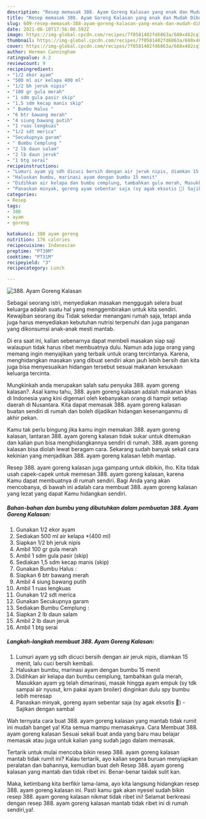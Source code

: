 ```yaml
---
description: "Resep memasak 388. Ayam Goreng Kalasan yang enak dan Mudah Dibuat"
title: "Resep memasak 388. Ayam Goreng Kalasan yang enak dan Mudah Dibuat"
slug: 609-resep-memasak-388-ayam-goreng-kalasan-yang-enak-dan-mudah-dibuat
date: 2021-06-10T17:56:00.592Z
image: https://img-global.cpcdn.com/recipes/7f0581402fd6863a/680x482cq70/388-ayam-goreng-kalasan-foto-resep-utama.jpg
thumbnail: https://img-global.cpcdn.com/recipes/7f0581402fd6863a/680x482cq70/388-ayam-goreng-kalasan-foto-resep-utama.jpg
cover: https://img-global.cpcdn.com/recipes/7f0581402fd6863a/680x482cq70/388-ayam-goreng-kalasan-foto-resep-utama.jpg
author: Herman Cunningham
ratingvalue: 4.2
reviewcount: 9
recipeingredient:
- "1/2 ekor ayam"
- "500 ml air kelapa 400 ml"
- "1/2 bh jeruk nipis"
- "100 gr gula merah"
- "1 sdm gula pasir skip"
- "1,5 sdm kecap manis skip"
- " Bumbu Halus "
- "6 btr bawang merah"
- "4 siung bawang putih"
- "1 ruas lengkuas"
- "1/2 sdt merica"
- "Secukupnya garam"
- " Bumbu Cemplung "
- "2 lb daun salam"
- "2 lb daun jeruk"
- "1 btg serai"
recipeinstructions:
- "Lumuri ayam yg sdh dicuci bersih dengan air jeruk nipis, diamkan 15 menit, lalu cuci bersih kembali."
- "Haluskan bumbu, marinasi ayam dengan bumbu 15 menit"
- "Didihkan air kelapa dan bumbu cemplung, tambahkan gula merah, Masukkan ayam yg telah dimarinasi, masak hingga ayam empuk (sy tdk sampai air nyusut, krn pakai ayam broiler) dinginkan dulu spy bumbu lebih meresap"
- "Panaskan minyak, goreng ayam sebentar saja (sy agak eksotis 🙂) Sajikan dengan sambal"
categories:
- Resep
tags:
- 388
- ayam
- goreng

katakunci: 388 ayam goreng 
nutrition: 176 calories
recipecuisine: Indonesian
preptime: "PT39M"
cooktime: "PT31M"
recipeyield: "3"
recipecategory: Lunch

---
```



![388. Ayam Goreng Kalasan](https://img-global.cpcdn.com/recipes/7f0581402fd6863a/680x482cq70/388-ayam-goreng-kalasan-foto-resep-utama.jpg)

Sebagai seorang istri, menyediakan masakan menggugah selera buat keluarga adalah suatu hal yang menggembirakan untuk kita sendiri. Kewajiban seorang ibu Tidak sekedar menangani rumah saja, tetapi anda juga harus menyediakan kebutuhan nutrisi terpenuhi dan juga panganan yang dikonsumsi anak-anak mesti mantab.

Di era  saat ini, kalian sebenarnya dapat membeli masakan siap saji walaupun tidak harus ribet membuatnya dulu. Namun ada juga orang yang memang ingin menyajikan yang terbaik untuk orang tercintanya. Karena, menghidangkan masakan yang dibuat sendiri akan jauh lebih bersih dan kita juga bisa menyesuaikan hidangan tersebut sesuai makanan kesukaan keluarga tercinta. 



Mungkinkah anda merupakan salah satu penyuka 388. ayam goreng kalasan?. Asal kamu tahu, 388. ayam goreng kalasan adalah makanan khas di Indonesia yang kini digemari oleh kebanyakan orang di hampir setiap daerah di Nusantara. Kita dapat memasak 388. ayam goreng kalasan buatan sendiri di rumah dan boleh dijadikan hidangan kesenanganmu di akhir pekan.

Kamu tak perlu bingung jika kamu ingin memakan 388. ayam goreng kalasan, lantaran 388. ayam goreng kalasan tidak sukar untuk ditemukan dan kalian pun bisa menghidangkannya sendiri di rumah. 388. ayam goreng kalasan bisa diolah lewat beragam cara. Sekarang sudah banyak sekali cara kekinian yang menjadikan 388. ayam goreng kalasan lebih mantap.

Resep 388. ayam goreng kalasan juga gampang untuk dibikin, lho. Kita tidak usah capek-capek untuk memesan 388. ayam goreng kalasan, karena Kamu dapat membuatnya di rumah sendiri. Bagi Anda yang akan mencobanya, di bawah ini adalah cara membuat 388. ayam goreng kalasan yang lezat yang dapat Kamu hidangkan sendiri.

<!--inarticleads1-->

##### Bahan-bahan dan bumbu yang dibutuhkan dalam pembuatan 388. Ayam Goreng Kalasan:

1. Gunakan 1/2 ekor ayam
1. Sediakan 500 ml air kelapa *(400 ml)
1. Siapkan 1/2 bh jeruk nipis
1. Ambil 100 gr gula merah
1. Ambil 1 sdm gula pasir (skip)
1. Sediakan 1,5 sdm kecap manis (skip)
1. Gunakan  Bumbu Halus :
1. Siapkan 6 btr bawang merah
1. Ambil 4 siung bawang putih
1. Ambil 1 ruas lengkuas
1. Gunakan 1/2 sdt merica
1. Gunakan Secukupnya garam
1. Sediakan  Bumbu Cemplung :
1. Siapkan 2 lb daun salam
1. Ambil 2 lb daun jeruk
1. Ambil 1 btg serai




<!--inarticleads2-->

##### Langkah-langkah membuat 388. Ayam Goreng Kalasan:

1. Lumuri ayam yg sdh dicuci bersih dengan air jeruk nipis, diamkan 15 menit, lalu cuci bersih kembali.
1. Haluskan bumbu, marinasi ayam dengan bumbu 15 menit
1. Didihkan air kelapa dan bumbu cemplung, tambahkan gula merah, Masukkan ayam yg telah dimarinasi, masak hingga ayam empuk (sy tdk sampai air nyusut, krn pakai ayam broiler) dinginkan dulu spy bumbu lebih meresap
1. Panaskan minyak, goreng ayam sebentar saja (sy agak eksotis 🙂) - Sajikan dengan sambal




Wah ternyata cara buat 388. ayam goreng kalasan yang mantab tidak rumit ini mudah banget ya! Kita semua mampu memasaknya. Cara Membuat 388. ayam goreng kalasan Sesuai sekali buat anda yang baru mau belajar memasak atau juga untuk kalian yang sudah jago dalam memasak.

Tertarik untuk mulai mencoba bikin resep 388. ayam goreng kalasan mantab tidak rumit ini? Kalau tertarik, ayo kalian segera buruan menyiapkan peralatan dan bahannya, kemudian buat deh Resep 388. ayam goreng kalasan yang mantab dan tidak ribet ini. Benar-benar taidak sulit kan. 

Maka, ketimbang kita berfikir lama-lama, ayo kita langsung hidangkan resep 388. ayam goreng kalasan ini. Pasti kamu gak akan nyesel sudah bikin resep 388. ayam goreng kalasan nikmat tidak ribet ini! Selamat berkreasi dengan resep 388. ayam goreng kalasan mantab tidak ribet ini di rumah sendiri,ya!.

